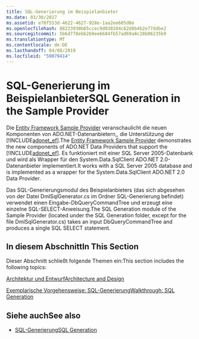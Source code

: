 ```yaml
---
title: SQL-Generierung im Beispielanbieter
ms.date: 03/30/2017
ms.assetid: e70f553d-4622-4627-928e-1aa2ee605d8e
ms.openlocfilehash: 88223930b65ccec9d030104c62d8b4b2e77ddbe2
ms.sourcegitcommit: 5b6d778ebb269ee6684fb57ad69a8c28b06235b9
ms.translationtype: MT
ms.contentlocale: de-DE
ms.lasthandoff: 04/08/2019
ms.locfileid: "59079414"
---
```

# <a name="sql-generation-in-the-sample-provider"></a><span data-ttu-id="0cc3d-102">SQL-Generierung im Beispielanbieter</span><span class="sxs-lookup"><span data-stu-id="0cc3d-102">SQL Generation in the Sample Provider</span></span>
<span data-ttu-id="0cc3d-103">Die [Entity Framework Sample Provider](https://code.msdn.microsoft.com/windowsdesktop/Entity-Framework-Sample-6a9801d0) veranschaulicht die neuen Komponenten von ADO.NET-Datenanbietern,, die Unterstützung der [!INCLUDE[adonet_ef](../../../../../includes/adonet-ef-md.md)].</span><span class="sxs-lookup"><span data-stu-id="0cc3d-103">The [Entity Framework Sample Provider](https://code.msdn.microsoft.com/windowsdesktop/Entity-Framework-Sample-6a9801d0) demonstrates the new components of ADO.NET Data Providers that support the [!INCLUDE[adonet_ef](../../../../../includes/adonet-ef-md.md)].</span></span>  <span data-ttu-id="0cc3d-104">Es funktioniert mit einer SQL Server 2005-Datenbank und wird als Wrapper für den System.Data.SqlClient ADO.NET 2.0-Datenanbieter implementiert.</span><span class="sxs-lookup"><span data-stu-id="0cc3d-104">It works with a SQL Server 2005 database and is implemented as a wrapper for the System.Data.SqlClient ADO.NET 2.0 Data Provider.</span></span>  
  
 <span data-ttu-id="0cc3d-105">Das SQL-Generierungsmodul des Beispielanbieters (das sich abgesehen von der Datei DmlSqlGenerator.cs im Ordner SQL-Generierung befindet) verwendet einen Eingabe-DbQueryCommandTree und erzeugt eine einzelne SQL-SELECT-Anweisung.</span><span class="sxs-lookup"><span data-stu-id="0cc3d-105">The SQL Generation module of the Sample Provider (located under the SQL Generation folder, except for the file DmlSqlGenerator.cs) takes an input DbQueryCommandTree and produces a single SQL SELECT statement.</span></span>  
  
## <a name="in-this-section"></a><span data-ttu-id="0cc3d-106">In diesem Abschnitt</span><span class="sxs-lookup"><span data-stu-id="0cc3d-106">In This Section</span></span>  
 <span data-ttu-id="0cc3d-107">Dieser Abschnitt schließt folgende Themen ein:</span><span class="sxs-lookup"><span data-stu-id="0cc3d-107">This section includes the following topics:</span></span>  
  
 [<span data-ttu-id="0cc3d-108">Architektur und Entwurf</span><span class="sxs-lookup"><span data-stu-id="0cc3d-108">Architecture and Design</span></span>](../../../../../docs/framework/data/adonet/ef/architecture-and-design.md)  
  
 [<span data-ttu-id="0cc3d-109">Exemplarische Vorgehensweise: SQL-Generierung</span><span class="sxs-lookup"><span data-stu-id="0cc3d-109">Walkthrough: SQL Generation</span></span>](../../../../../docs/framework/data/adonet/ef/walkthrough-sql-generation.md)  
  
## <a name="see-also"></a><span data-ttu-id="0cc3d-110">Siehe auch</span><span class="sxs-lookup"><span data-stu-id="0cc3d-110">See also</span></span>

- [<span data-ttu-id="0cc3d-111">SQL-Generierung</span><span class="sxs-lookup"><span data-stu-id="0cc3d-111">SQL Generation</span></span>](../../../../../docs/framework/data/adonet/ef/sql-generation.md)
